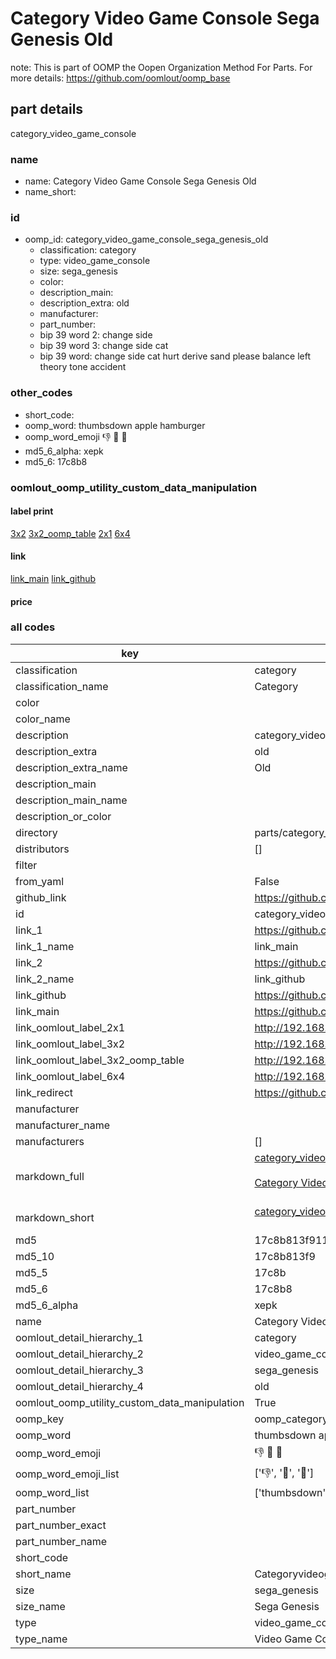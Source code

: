 # Category Video Game Console Sega Genesis Old  

note: This is part of OOMP the Oopen Organization Method For Parts. For more details: https://github.com/oomlout/oomp_base

##  part details
  



category_video_game_console



### name
* name: Category Video Game Console Sega Genesis Old
* name_short: 
### id
* oomp_id: category_video_game_console_sega_genesis_old
  * classification: category
  * type: video_game_console
  * size: sega_genesis
  * color: 
  * description_main: 
  * description_extra: old
  * manufacturer: 
  * part_number: 
  * bip 39 word 2: change side
  * bip 39 word 3: change side cat
  * bip 39 word: change side cat hurt derive sand please balance left theory tone accident

### other_codes
* short_code: 
* oomp_word: thumbsdown apple hamburger
* oomp_word_emoji :thumbsdown: :apple: :hamburger:
* md5_6_alpha: xepk
* md5_6: 17c8b8






### oomlout_oomp_utility_custom_data_manipulation
#### label print
[3x2](http://192.168.1.245:1112/?label=oomp%20xepk)
[3x2_oomp_table](http://192.168.1.108:1112/?label=oomp%20xepk)
[2x1](http://192.168.1.242:1112/?label=oomp%20xepk)
[6x4](http://192.168.1.55:1112/?label=oomp%20xepk)    

#### link

[link_main](https://github.com/oomlout/oomlout_oomp_version_1_messy/tree/main/parts/category_video_game_console_sega_genesis_old) [link_github](https://github.com/oomlout/oomlout_oomp_version_1_messy/tree/main/parts/category_video_game_console_sega_genesis_old)                             

#### price







### all codes 
| key | value |  
| --- | --- |  
| classification | category |  
| classification_name | Category |  
| color |  |  
| color_name |  |  
| description | category_video_game_console |  
| description_extra | old |  
| description_extra_name | Old |  
| description_main |  |  
| description_main_name |  |  
| description_or_color |   |  
| directory | parts/category_video_game_console_sega_genesis_old |  
| distributors | [] |  
| filter |  |  
| from_yaml | False |  
| github_link | https://github.com/oomlout/oomlout_oomp_part_src/tree/main/parts/category_video_game_console_sega_genesis_old |  
| id | category_video_game_console_sega_genesis_old |  
| link_1 | https://github.com/oomlout/oomlout_oomp_version_1_messy/tree/main/parts/category_video_game_console_sega_genesis_old |  
| link_1_name | link_main |  
| link_2 | https://github.com/oomlout/oomlout_oomp_version_1_messy/tree/main/parts/category_video_game_console_sega_genesis_old |  
| link_2_name | link_github |  
| link_github | https://github.com/oomlout/oomlout_oomp_version_1_messy/tree/main/parts/category_video_game_console_sega_genesis_old |  
| link_main | https://github.com/oomlout/oomlout_oomp_version_1_messy/tree/main/parts/category_video_game_console_sega_genesis_old |  
| link_oomlout_label_2x1 | http://192.168.1.242:1112/?label=oomp%20xepk |  
| link_oomlout_label_3x2 | http://192.168.1.245:1112/?label=oomp%20xepk |  
| link_oomlout_label_3x2_oomp_table | http://192.168.1.108:1112/?label=oomp%20xepk |  
| link_oomlout_label_6x4 | http://192.168.1.55:1112/?label=oomp%20xepk |  
| link_redirect | https://github.com/oomlout/oomlout_oomp_version_1_messy/tree/main/parts/category_video_game_console_sega_genesis_old |  
| manufacturer |  |  
| manufacturer_name |  |  
| manufacturers | [] |  
| markdown_full | [category_video_game_console_sega_genesis_old](none)<br>[](none)<br>[Category Video Game Console Sega Genesis Old](none)<br><br> |  
| markdown_short | [category_video_game_console_sega_genesis_old](none)<br><br> |  
| md5 | 17c8b813f911b4cefc9db6fc47b1f931 |  
| md5_10 | 17c8b813f9 |  
| md5_5 | 17c8b |  
| md5_6 | 17c8b8 |  
| md5_6_alpha | xepk |  
| name | Category Video Game Console Sega Genesis Old |  
| oomlout_detail_hierarchy_1 | category |  
| oomlout_detail_hierarchy_2 | video_game_console |  
| oomlout_detail_hierarchy_3 | sega_genesis |  
| oomlout_detail_hierarchy_4 | old |  
| oomlout_oomp_utility_custom_data_manipulation | True |  
| oomp_key | oomp_category_video_game_console_sega_genesis_old |  
| oomp_word | thumbsdown apple hamburger |  
| oomp_word_emoji | :thumbsdown: :apple: :hamburger: |  
| oomp_word_emoji_list | [':thumbsdown:', ':apple:', ':hamburger:'] |  
| oomp_word_list | ['thumbsdown', 'apple', 'hamburger'] |  
| part_number |  |  
| part_number_exact |  |  
| part_number_name |  |  
| short_code |  |  
| short_name | Categoryvideogameconsole |  
| size | sega_genesis |  
| size_name | Sega Genesis |  
| type | video_game_console |  
| type_name | Video Game Console |  
